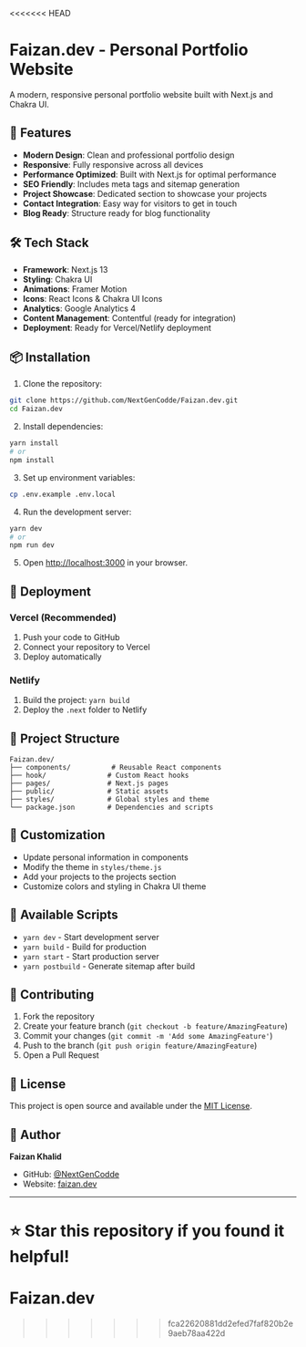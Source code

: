 <<<<<<< HEAD
# Faizan.dev - Personal Portfolio Website

A modern, responsive personal portfolio website built with Next.js and Chakra UI.

## 🚀 Features

- **Modern Design**: Clean and professional portfolio design
- **Responsive**: Fully responsive across all devices
- **Performance Optimized**: Built with Next.js for optimal performance
- **SEO Friendly**: Includes meta tags and sitemap generation
- **Project Showcase**: Dedicated section to showcase your projects
- **Contact Integration**: Easy way for visitors to get in touch
- **Blog Ready**: Structure ready for blog functionality

## 🛠️ Tech Stack

- **Framework**: Next.js 13
- **Styling**: Chakra UI
- **Animations**: Framer Motion
- **Icons**: React Icons & Chakra UI Icons
- **Analytics**: Google Analytics 4
- **Content Management**: Contentful (ready for integration)
- **Deployment**: Ready for Vercel/Netlify deployment

## 📦 Installation

1. Clone the repository:
```bash
git clone https://github.com/NextGenCodde/Faizan.dev.git
cd Faizan.dev
```

2. Install dependencies:
```bash
yarn install
# or
npm install
```

3. Set up environment variables:
```bash
cp .env.example .env.local
```

4. Run the development server:
```bash
yarn dev
# or
npm run dev
```

5. Open [http://localhost:3000](http://localhost:3000) in your browser.

## 🚀 Deployment

### Vercel (Recommended)
1. Push your code to GitHub
2. Connect your repository to Vercel
3. Deploy automatically

### Netlify
1. Build the project: `yarn build`
2. Deploy the `.next` folder to Netlify

## 📁 Project Structure

```
Faizan.dev/
├── components/          # Reusable React components
├── hook/               # Custom React hooks
├── pages/              # Next.js pages
├── public/             # Static assets
├── styles/             # Global styles and theme
└── package.json        # Dependencies and scripts
```

## 🎨 Customization

- Update personal information in components
- Modify the theme in `styles/theme.js`
- Add your projects to the projects section
- Customize colors and styling in Chakra UI theme

## 📝 Available Scripts

- `yarn dev` - Start development server
- `yarn build` - Build for production
- `yarn start` - Start production server
- `yarn postbuild` - Generate sitemap after build

## 🤝 Contributing

1. Fork the repository
2. Create your feature branch (`git checkout -b feature/AmazingFeature`)
3. Commit your changes (`git commit -m 'Add some AmazingFeature'`)
4. Push to the branch (`git push origin feature/AmazingFeature`)
5. Open a Pull Request

## 📄 License

This project is open source and available under the [MIT License](LICENSE).

## 👤 Author

**Faizan Khalid**
- GitHub: [@NextGenCodde](https://github.com/NextGenCodde)
- Website: [faizan.dev](https://faizankhalid.vercel.app/)

---

⭐ Star this repository if you found it helpful! 
=======
# Faizan.dev
>>>>>>> fca22620881dd2efed7faf820b2e9aeb78aa422d
